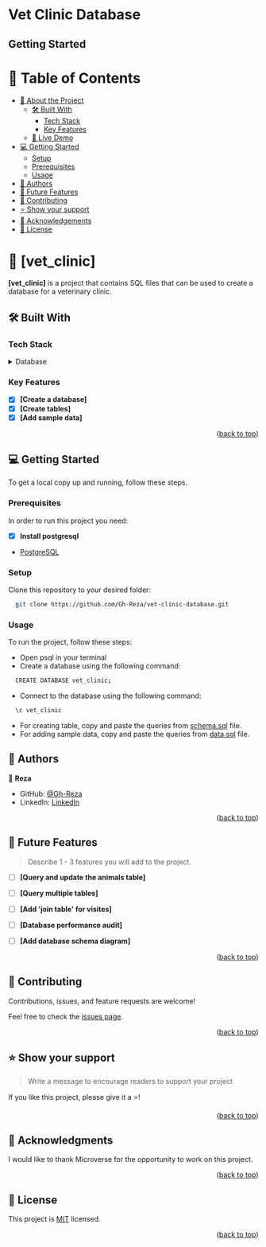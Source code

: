 # Vet Clinic Database
## Getting Started
<!-- TABLE OF CONTENTS -->

# 📗 Table of Contents

- [📖 About the Project](#about-project)
  - [🛠 Built With](#built-with)
    - [Tech Stack](#tech-stack)
    - [Key Features](#key-features)
  - [🚀 Live Demo](#live-demo)
- [💻 Getting Started](#getting-started)
  - [Setup](#setup)
  - [Prerequisites](#prerequisites)
  - [Usage](#usage)
- [👥 Authors](#authors)
- [🔭 Future Features](#future-features)
- [🤝 Contributing](#contributing)
- [⭐️ Show your support](#support)
- [🙏 Acknowledgements](#acknowledgements)
- [📝 License](#license)

<!-- PROJECT DESCRIPTION -->

# 📖 [vet_clinic] <a name="about-project"></a>

**[vet_clinic]** is a project that contains SQL files that can be used to create a database for a veterinary clinic.

## 🛠 Built With <a name="built-with"></a>

### Tech Stack <a name="tech-stack"></a>

<details>
<summary>Database</summary>
  <ul>
    <li><a href="https://www.postgresql.org/">PostgreSQL</a></li>
  </ul>
</details>

<!-- Features -->

### Key Features <a name="key-features"></a>

- [x] **[Create a database]**
- [x] **[Create tables]**
- [x] **[Add sample data]**

<p align="right">(<a href="#readme-top">back to top</a>)</p>

<!-- GETTING STARTED -->

## 💻 Getting Started <a name="getting-started"></a>

To get a local copy up and running, follow these steps.

### Prerequisites

In order to run this project you need:

 - [x] **Install postgresql**
- [PostgreSQL](https://www.postgresql.org/download/)

### Setup

Clone this repository to your desired folder:

```sh
  git clone https://github.com/Gh-Reza/vet-clinic-database.git
```
### Usage

To run the project, follow these steps:

- Open psql in your terminal
- Create a database using the following command:

```sh
  CREATE DATABASE vet_clinic;
```
- Connect to the database using the following command:

```sh
  \c vet_clinic
```
- For creating table, copy and paste the queries from [schema.sql](./schema.sql) file.
- For adding sample data, copy and paste the queries from [data.sql](./data.sql) file.

<!-- AUTHORS -->

## 👥 Authors <a name="Reza"></a>


👤 **Reza**

- GitHub: [@Gh-Reza](https://github.com/Gh-Reza)
- LinkedIn: [LinkedIn](https://www.linkedin.com/in/reza-merzaie/)

<p align="right">(<a href="#readme-top">back to top</a>)</p>

<!-- FUTURE FEATURES -->

## 🔭 Future Features <a name="future-features"></a>

> Describe 1 - 3 features you will add to the project.

- [ ] **[Query and update the animals table]**
- [ ] **[Query multiple tables]**
- [ ] **[Add 'join table' for visites]**
- [ ] **[Database performance audit]**
- [ ] **[Add database schema diagram]**


<p align="right">(<a href="#readme-top">back to top</a>)</p>

<!-- CONTRIBUTING -->

## 🤝 Contributing <a name="contributing"></a>

Contributions, issues, and feature requests are welcome!

Feel free to check the [issues page](../../issues/).

<p align="right">(<a href="#readme-top">back to top</a>)</p>

<!-- SUPPORT -->

## ⭐️ Show your support <a name="support"></a>

> Write a message to encourage readers to support your project

If you like this project, please give it a ⭐️!

<p align="right">(<a href="#readme-top">back to top</a>)</p>

<!-- ACKNOWLEDGEMENTS -->

## 🙏 Acknowledgments <a name="acknowledgements"></a>

I would like to thank Microverse for the opportunity to work on this project.

<p align="right">(<a href="#readme-top">back to top</a>)</p>

<!-- LICENSE -->

## 📝 License <a name="license"></a>

This project is [MIT](./LICENSE) licensed.

<p align="right">(<a href="#readme-top">back to top</a>)</p>
